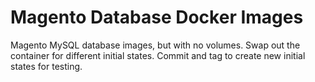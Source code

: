 # Magento Database Docker Images

Magento MySQL database images, but with no volumes. Swap out the container for
different initial states. Commit and tag to create new initial states for
testing.
